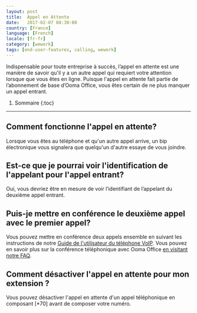 ```yaml
---
layout: post
title:  Appel en Attente
date:   2017-02-07 08:30:00
country: [France]
language: [French]
locale: [fr-fr]
category: [wework]
tags: [end-user-features, calling, wework]
---
```


Indispensable pour toute entreprise à succès, l’appel en attente est une manière de savoir qu'il y a un autre appel qui requiert votre attention lorsque que vous êtes en ligne. Puisque l'appel en attente fait partie de l’abonnement de base d’Ooma Office, vous êtes certain de ne plus manquer un appel entrant.

1. Sommaire
{:toc}
* * *

## Comment fonctionne l'appel en attente?

Lorsque vous êtes au téléphone et qu'un autre appel arrive, un bip électronique vous signalera que quelqu'un d'autre essaye de vous joindre.

## Est-ce que je pourrai voir l'identification de l'appelant pour l'appel entrant?

Oui, vous devriez être en mesure de voir l’identifiant de l’appelant du deuxième appel entrant.

## Puis-je mettre en conférence le deuxième appel avec le premier appel?

Vous pouvez mettre en conférence deux appels ensemble en suivant les instructions de notre [Guide de l'utilisateur du téléphone VoIP](office/yealink-user-guide#conférence-téléphonique-à-trois). Vous pouvez en savoir plus sur la conférence téléphonique avec Ooma Office [en visitant notre FAQ](/fr/fr/three-way-call-conferencing).

## Comment désactiver l'appel en attente pour mon extension ?

Vous pouvez désactiver l'appel en attente d'un appel téléphonique en composant [*70] avant de composer votre numéro.